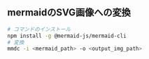 ## mermaidのSVG画像への変換
```bash
# コマンドのインストール
npm install -g @mermaid-js/mermaid-cli
# 変換
mmdc -i <mermaid_path> -o <output_img_path>
```
